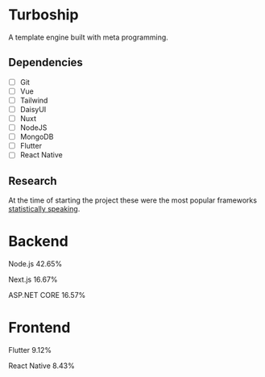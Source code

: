 # Turboship
A template engine built with meta programming.

## Dependencies
- [ ] Git
- [ ] Vue
- [ ] Tailwind
- [ ] DaisyUI
- [ ] Nuxt
- [ ] NodeJS
- [ ] MongoDB
- [ ] Flutter
- [ ] React Native

## Research
At the time of starting the project these were the most popular frameworks [statistically speaking](https://survey.stackoverflow.co/2023/#technology-most-popular-technologies).


# Backend
Node.js
42.65%

Next.js
16.67%

ASP.NET CORE
16.57%


# Frontend
Flutter
9.12%

React Native
8.43%